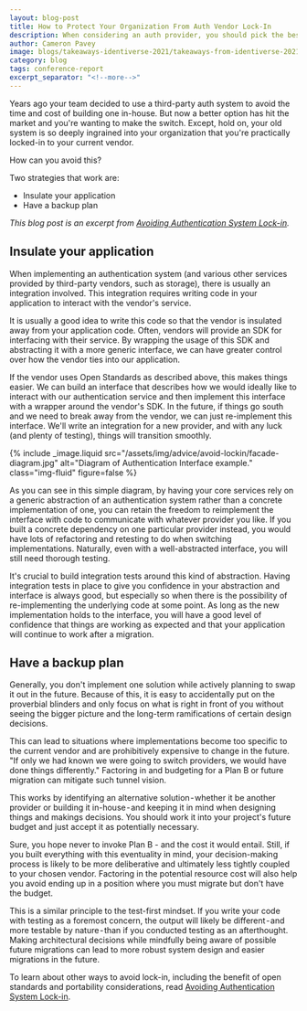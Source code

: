 ```yaml
---
layout: blog-post
title: How to Protect Your Organization From Auth Vendor Lock-In
description: When considering an auth provider, you should pick the best one for your current needs. But how can you avoid implementation pain if your needs change?
author: Cameron Pavey
image: blogs/takeaways-identiverse-2021/takeaways-from-identiverse-2021-covid-thoughts-fido-and-more-header-image.png
category: blog
tags: conference-report
excerpt_separator: "<!--more-->"
---
```


Years ago your team decided to use a third-party auth system to avoid the time and cost of building one in-house. But now a better option has hit the market and you're wanting to make the switch. Except, hold on, your old system is so deeply ingrained into your organization that you're practically locked-in to your current vendor.

<!--more-->

How can you avoid this? 

Two strategies that work are:

* Insulate your application
* Have a backup plan

_This blog post is an excerpt from [Avoiding Authentication System Lock-in](/learn/expert-advice/identity-basics/avoid-lockin/)._

## Insulate your application

When implementing an authentication system (and various other services provided by third-party vendors, such as storage), there is usually an integration involved. This integration requires writing code in your application to interact with the vendor's service.

It is usually a good idea to write this code so that the vendor is insulated away from your application code. Often, vendors will provide an SDK for interfacing with their service. By wrapping the usage of this SDK and abstracting it with a more generic interface, we can have greater control over how the vendor ties into our application.

If the vendor uses Open Standards as described above, this makes things easier. We can build an interface that describes how we would ideally like to interact with our authentication service and then implement this interface with a wrapper around the vendor's SDK. In the future, if things go south and we need to break away from the vendor, we can just re-implement this interface. We'll write an integration for a new provider, and with any luck (and plenty of testing), things will transition smoothly.

{% include _image.liquid src="/assets/img/advice/avoid-lockin/facade-diagram.jpg" alt="Diagram of Authentication Interface example." class="img-fluid" figure=false %}

As you can see in this simple diagram, by having your core services rely on a generic abstraction of an authentication system rather than a concrete implementation of one, you can retain the freedom to reimplement the interface with code to communicate with whatever provider you like. If you built a concrete dependency on one particular provider instead, you would have lots of refactoring and retesting to do when switching implementations. Naturally, even with a well-abstracted interface, you will still need thorough testing.

It's crucial to build integration tests around this kind of abstraction. Having integration tests in place to give you confidence in your abstraction and interface is always good, but especially so when there is the possibility of re-implementing the underlying code at some point. As long as the new implementation holds to the interface, you will have a good level of confidence that things are working as expected and that your application will continue to work after a migration.

## Have a backup plan

Generally, you don't implement one solution while actively planning to swap it out in the future. Because of this, it is easy to accidentally put on the proverbial blinders and only focus on what is right in front of you without seeing the bigger picture and the long-term ramifications of certain design decisions. 

This can lead to situations where implementations become too specific to the current vendor and are prohibitively expensive to change in the future. "If only we had known we were going to switch providers, we would have done things differently." Factoring in and budgeting for a Plan B or future migration can mitigate such tunnel vision.

This works by identifying an alternative solution - whether it be another provider or building it in-house - and keeping it in mind when designing things and makings decisions. You should work it into your project's future budget and just accept it as potentially necessary.

Sure, you hope never to invoke Plan B - and the cost it would entail. Still, if you built everything with this eventuality in mind, your decision-making process is likely to be more deliberative and ultimately less tightly coupled to your chosen vendor. Factoring in the potential resource cost will also help you avoid ending up in a position where you must migrate but don't have the budget. 

This is a similar principle to the test-first mindset. If you write your code with testing as a foremost concern, the output will likely be different - and more testable by nature - than if you conducted testing as an afterthought. Making architectural decisions while mindfully being aware of possible future migrations can lead to more robust system design and easier migrations in the future.

To learn about other ways to avoid lock-in, including the benefit of open standards and portability considerations, read [Avoiding Authentication System Lock-in](/learn/expert-advice/identity-basics/avoid-lockin/).
